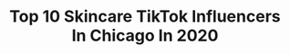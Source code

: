 ---
title: Top 10 Skincare TikTok Influencers In Chicago In 2020
description: >-
  Find top skincare TikTok influencers in Chicago in 2020. Most popular hashtags: #skincare #musiclives #mycrib #duet.
platform: TikTok
profiles:
  - username: "tobilou"
    fullname: >-
      savin lives everyday
    location: "United States"
    followers: 70516
    engagement: 1877
    commentsToLikes: 0.018588
    id: ck9kg1nyg5x7u0j78pktjtsyz
    verified: true
    hashtags: "#joji, #darlin, #justkeepgoin, #running"
  - username: "madelineaford"
    fullname: >-
      @madelineaford
    location: "United States"
    followers: 298391
    engagement: 1975
    commentsToLikes: 0.005854
    id: ck83zea4zzzh90j78uwjp8x7n
    verified: false
    hashtags: "#witchtok, #butterglosspop, #coolranchdance, #tips"
  - username: "madelynn_skye"
    fullname: >-
      MADELYNN SKYE
    location: "United States"
    followers: 58041
    engagement: 317
    commentsToLikes: 0.021994
    id: ck8saw2643yiw0j78y3m0xn9f
    verified: false
    hashtags: "#flattummy, #sorryitsucks, #curlyhair, #skincare"
  - username: "wildbiomeskinsens"
    fullname: >-
      wildbiomeskinsense
    location: "United States"
    followers: 3161
    engagement: 773
    commentsToLikes: 0.091072
    id: ck9jw7jz3vasg0j78zar5e8nr
    verified: false
    hashtags: "#foodgrade, #soapunmolding, #chocolate, #exfoliate"
  - username: "yourfuture.exwife"
    fullname: >-
      Shannon
    location: "United States"
    followers: 25376
    engagement: 803
    commentsToLikes: 0.079950
    id: ckacvkx8do7fi0i78ibmtefab
    verified: false
    hashtags: "#avocadotoast, #joeexotic, #facemask, #imanexpert"
  - username: "doseofdenah"
    fullname: >-
      Dee
    location: "United States"
    followers: 24337
    engagement: 905
    commentsToLikes: 0.081769
    id: ck83zed2000dk0j78qv9jssfn
    verified: false
    hashtags: "#scoobdance, #homeproject, #fashion, #beberexha"
  - username: ".paulina.w"
    fullname: >-
      paulinadub
    location: "United States"
    followers: 2571
    engagement: 1246
    commentsToLikes: 0.047777
    id: ck9gklrbwjvd50j78i6x4in2t
    verified: false
    hashtags: "#tiktokrecipe, #greece, #viral, #foodie"
  - username: "yulissa_9"
    fullname: >-
      Yulissa👑
    location: "United States"
    followers: 31246
    engagement: 1709
    commentsToLikes: 0.016820
    id: cka0ke7y6m45i0i78h1tbttsv
    verified: false
    hashtags: "#tiktokcovers, #giveaway, #eyeslipsface, #healthheroes"
  - username: "liastewy"
    fullname: >-
      LIA
    location: "United States"
    followers: 13547
    engagement: 1043
    commentsToLikes: 0.036174
    id: ck7zp8lt3nvcm0j787o11muiq
    verified: false
    hashtags: "#asianglow, #vines, #x3challenge, #bleachdye"
  - username: "babyybellaa"
    fullname: >-
      bella <3
    location: "United States"
    followers: 16538
    engagement: 808
    commentsToLikes: 0.019138
    id: ck9c2c8pjp4j10j780qaz2wuz
    verified: false
    hashtags: "#grwm, #moodboost, #selflove, #photoshoot"
---